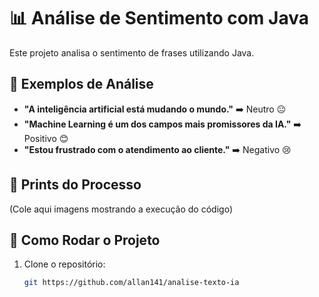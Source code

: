 # 📊 Análise de Sentimento com Java

Este projeto analisa o sentimento de frases utilizando Java.

## 📝 Exemplos de Análise

- **"A inteligência artificial está mudando o mundo."** ➡️ Neutro 😐
- **"Machine Learning é um dos campos mais promissores da IA."** ➡️ Positivo 😊
- **"Estou frustrado com o atendimento ao cliente."** ➡️ Negativo 😢

## 📸 Prints do Processo

(Cole aqui imagens mostrando a execução do código)

## 🚀 Como Rodar o Projeto

1. Clone o repositório:
   ```sh
   git https://github.com/allan141/analise-texto-ia